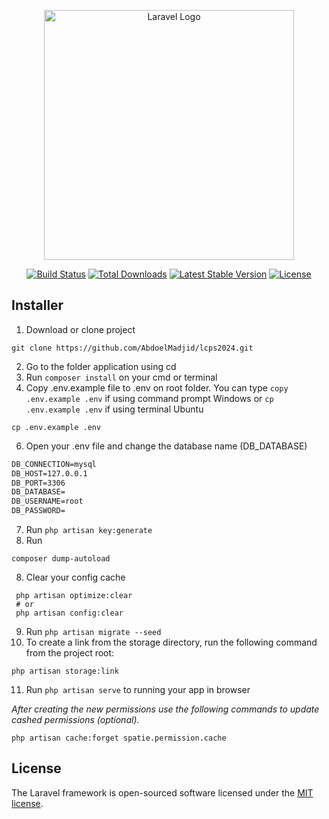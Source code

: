 <p align="center"><a href="https://laravel.com" target="_blank"><img src="https://raw.githubusercontent.com/laravel/art/master/logo-lockup/5%20SVG/2%20CMYK/1%20Full%20Color/laravel-logolockup-cmyk-red.svg" width="400" alt="Laravel Logo"></a></p>

<p align="center">
<a href="https://github.com/laravel/framework/actions"><img src="https://github.com/laravel/framework/workflows/tests/badge.svg" alt="Build Status"></a>
<a href="https://packagist.org/packages/laravel/framework"><img src="https://img.shields.io/packagist/dt/laravel/framework" alt="Total Downloads"></a>
<a href="https://packagist.org/packages/laravel/framework"><img src="https://img.shields.io/packagist/v/laravel/framework" alt="Latest Stable Version"></a>
<a href="https://packagist.org/packages/laravel/framework"><img src="https://img.shields.io/packagist/l/laravel/framework" alt="License"></a>
</p>

## Installer
1. Download or clone project

```console
git clone https://github.com/AbdoelMadjid/lcps2024.git
```

2. Go to the folder application using cd
3. Run `composer install` on your cmd or terminal
4. Copy .env.example file to .env on root folder. You can type `copy .env.example .env` if using command prompt Windows or `cp .env.example .env` if using terminal Ubuntu

```console
cp .env.example .env
```

6. Open your .env file and change the database name (DB_DATABASE)

```html
DB_CONNECTION=mysql
DB_HOST=127.0.0.1
DB_PORT=3306
DB_DATABASE=
DB_USERNAME=root
DB_PASSWORD=
```

7. Run `php artisan key:generate`
8. Run
   
```console
composer dump-autoload
```

8. Clear your config cache

```
 php artisan optimize:clear
 # or
 php artisan config:clear
```

9. Run `php artisan migrate --seed`
10. To create a link from the storage directory, run the following command from the project root:

```
php artisan storage:link
```

11. Run `php artisan serve` to running your app in browser

_After creating the new permissions use the following commands to update cashed permissions (optional)._

`php artisan cache:forget spatie.permission.cache`


## License

The Laravel framework is open-sourced software licensed under the [MIT license](https://opensource.org/licenses/MIT).
